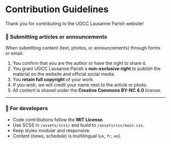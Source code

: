 # Contribution Guidelines

Thank you for contributing to the UGCC Lausanne Parish website!

### 📝 Submitting articles or announcements
When submitting content (text, photos, or announcements) through forms or email:

1. You confirm that you are the author or have the right to share it.
2. You grant UGCC Lausanne Parish a **non-exclusive right** to publish the material
   on the website and official social media.
3. You **retain full copyright** of your work.
4. If you wish, we will credit your name next to the article or photo.
5. All content is shared under the **Creative Commons BY-NC 4.0** license.

---

### 🧩 For developers
- Code contributions follow the **MIT License**.
- Use SCSS in `/assets/scss/` and build to `/assets/css/main.css`.
- Keep styles modular and responsive.
- Content (news, schedule) is multilingual (`uk`, `fr`, `en`).
